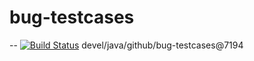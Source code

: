 # bug-testcases


--
[![Build Status](https://travis-ci.org/jjYBdx4IL/bug-testcases.png?branch=master)](https://travis-ci.org/jjYBdx4IL/bug-testcases)
devel/java/github/bug-testcases@7194
